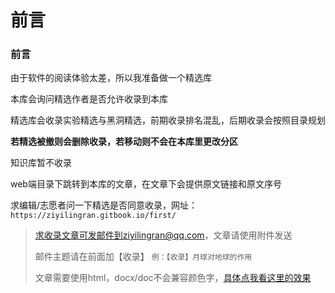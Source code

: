 # 前言

### 前言

由于软件的阅读体验太差，所以我准备做一个精选库

本库会询问精选作者是否允许收录到本库

精选库会收录实验精选与黑洞精选，前期收录排名混乱，后期收录会按照目录规划

**若精选被撤则会删除收录，若移动则不会在本库里更改分区**

知识库暂不收录

web端目录下跳转到本库的文章，在文章下会提供原文链接和原文序号

求编辑/志愿者问一下精选是否同意收录，网址：`https://ziyilingran.gitbook.io/first/`

> 求收录文章可发邮件到ziyilingran@qq.com，文章请使用附件发送
>
> 邮件主题请在前面加【收录】 `例：【收录】月球对地球的作用`
>
> 文章需要使用html，docx/doc不会兼容颜色字，[具体点我看这里的效果](https://app.gitbook.com/s/gi2XzLKVW0Gvv3YFZWIq/\~/changes/ksliRF3mYPm0aNkmxcPy/jing-xuan-jing-xiang/tou-gao-yan-shi/word-wen-jian-dao-ru-xiao-guo-ru-xia)
